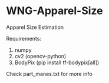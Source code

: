 # WNG-Apparel-Size
Apparel Size Estimation

Requirements:
1. numpy
2. cv2 (opencv-python)
3. BodyPix (pip install tf-bodypix[all])

Check part_manes.txt for more info

